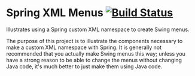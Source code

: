 Spring XML Menus [![Build Status](https://travis-ci.org/AlanHohn/spring-xml-menus.png)](https://travis-ci.org/AlanHohn/spring-xml-menus)
======

Illustrates using a Spring custom XML namespace to create Swing menus.

The purpose of this project is to illustrate the components necessary
to make a custom XML namespace with Spring. It is generally not recommended
that you actually make Swing menus this way; unless you have a strong reason
to be able to change the menus without changing Java code, it's much better
to just make them using Java code.
